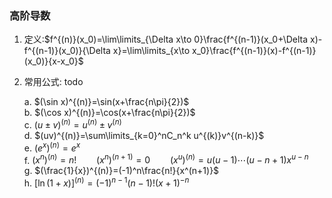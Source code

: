 ### 高阶导数
1. 定义:$f^{(n)}(x_0)=\lim\limits_{\Delta x\to 0}\frac{f^{(n-1)}(x_0+\Delta x)-f^{(n-1)}(x_0)}{\Delta x}=\lim\limits_{x\to x_0}\frac{f^{(n-1)}(x)-f^{(n-1)}(x_0)}{x-x_0}$
2. 常用公式:  todo

	a. $(\sin x)^{(n)}=\sin(x+\frac{n\pi}{2})$  
	b. $(\cos x)^{(n)}=\cos(x+\frac{n\pi}{2})$  
	c. $(u\pm v)^{(n)}=u^{(n)}\pm v^{(n)}$  
	d. $(uv)^{(n)}=\sum\limits_{k=0}^nC_n^k u^{(k)}v^{(n-k)}$  
	e. $(e^x)^{(n)}=e^x$  
	f. $(x^n)^{(n)}=n!\qquad (x^n)^{(n+1)}=0 \qquad (x^u)^{(n)}=u(u-1)\cdots (u-n+1)x^{u-n}$   
	g. $(\frac{1}{x})^{(n)}=(-1)^n\frac{n!}{x^(n+1)}$  
	h. $[\ln(1+x)]^{(n)}=(-1)^{n-1}(n-1)!(x+1)^{-n}$
